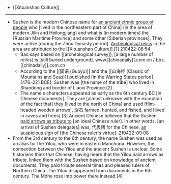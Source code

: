 - [[Xituanshan Culture]]
- ---
- Sushen is the modern Chinese name for [an ancient ethnic group of people](((nWSg6QJyg))) who [lived in the northeastern part of China] (in the area of modern Jilin and Heilongjiang) and what is [in modern times] the [Russian Maritime Province] and some other [Siberian provinces]. They were active [during the Zhou Dynasty period]. [Archeological relics](((z9SNVn1Ch))) in the area are attributed to the [[Xituanshan Culture]].[1]
210422-08:54
    - Bao says based on [[archeological survey]], [a large number of relics] is [still buried underground]. www.[[chinadaily]].com.cn / bbs.[[chinadaily]].com.cn
    - According to the [[国语 (Guoyu)]] and the [[山海经 (Classic of Mountains and Seas)]] published [in the Warring States period] (476–221 BCE), Sushen was [the name of the tribe] who lived in Shandong and border of Liaoxi Province.[2]
    - The name's characters appeared as early as the 6th century BC [in Chinese documents]. They are [almost unknown with the exception of the fact that] they [lived to the north of China] and used [flint-headed wooden arrows], 燧石 farmed, hunted, and fished, and [lived in caves and trees].[3] Ancient Chinese believed that the Sushen [paid arrows as tribute to]([[tribute]]) [an ideal Chinese ruler]. In other words, [an arrival of Sushen delegates] was, 代表团 for the Chinese, [an auspicious sign of](((rrzrKXHet))) [the Chinese ruler's virtue].
210422-09:08
- From the 3rd century to the 6th century, the name Sushen was used as an alias for the Yilou, who were in eastern Manchuria. However, the connection between the Yilou and the ancient Sushen is unclear. Some historians think that Chinese, having heard that the Yilou paid arrows as tribute, linked them with the Sushen based on knowledge of ancient documents. They paid tribute several times and pleased rulers of Northern China. The Yilou disappeared from documents in the 6th century. The Mohe rose into power there instead.[4]
